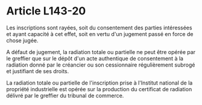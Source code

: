 # Article L143-20

Les inscriptions sont rayées, soit du consentement des parties intéressées et ayant capacité à cet effet, soit en vertu d'un jugement passé en force de chose jugée.

A défaut de jugement, la radiation totale ou partielle ne peut être opérée par le greffier que sur le dépôt d'un acte authentique de consentement à la radiation donné par le créancier ou son cessionnaire régulièrement subrogé et justifiant de ses droits.

La radiation totale ou partielle de l'inscription prise à l'Institut national de la propriété industrielle est opérée sur la production du certificat de radiation délivré par le greffier du tribunal de commerce.
